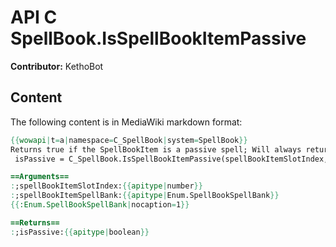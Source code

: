 # API C SpellBook.IsSpellBookItemPassive

**Contributor:** KethoBot

## Content

The following content is in MediaWiki markdown format:

```mediawiki
{{wowapi|t=a|namespace=C_SpellBook|system=SpellBook}}
Returns true if the SpellBookItem is a passive spell; Will always return false if it is not a spell
 isPassive = C_SpellBook.IsSpellBookItemPassive(spellBookItemSlotIndex, spellBookItemSpellBank)

==Arguments==
:;spellBookItemSlotIndex:{{apitype|number}}
:;spellBookItemSpellBank:{{apitype|Enum.SpellBookSpellBank}}
{{:Enum.SpellBookSpellBank|nocaption=1}}

==Returns==
:;isPassive:{{apitype|boolean}}
```